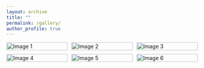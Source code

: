 ```yaml
---
layout: archive
title: ""
permalink: /gallery/
author_profile: true
---
```



<div style="display: grid; grid-template-columns: repeat(3, 1fr); grid-gap: 10px;">
  <div><img src="https://bkalhor.info/images/3953273590_704e3899d5_m.jpg" alt="Image 1" style="width: 100%;" /></div>
  <div><img src="https://bkalhor.info/images/3953273590_704e3899d5_m.jpg" alt="Image 2" style="width: 100%;" /></div>
  <div><img src="https://bkalhor.info/images/3953273590_704e3899d5_m.jpg" alt="Image 3" style="width: 100%;" /></div>
  <div><img src="https://bkalhor.info/images/3953273590_704e3899d5_m.jpg" alt="Image 4" style="width: 100%;" /></div>
  <div><img src="https://bkalhor.info/images/3953273590_704e3899d5_m.jpg" alt="Image 5" style="width: 100%;" /></div>
  <div><img src="https://bkalhor.info/images/3953273590_704e3899d5_m.jpg" alt="Image 6" style="width: 100%;" /></div>
  <!-- Add more images as needed -->
</div>